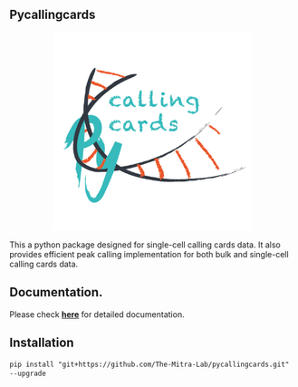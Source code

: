 ## Pycallingcards

<p align="center">
    <img src="./docs/pycallingcards_icon.png", width="350">
</p>

This a python package designed for single-cell calling cards data. It also provides efficient peak calling implementation for both bulk and single-cell calling cards data.

## Documentation.

Please check [**here**](https://pycallingcards.readthedocs.io/en/latest/installation.html) for detailed documentation.

## Installation

```shell
pip install "git+https://github.com/The-Mitra-Lab/pycallingcards.git" --upgrade
```